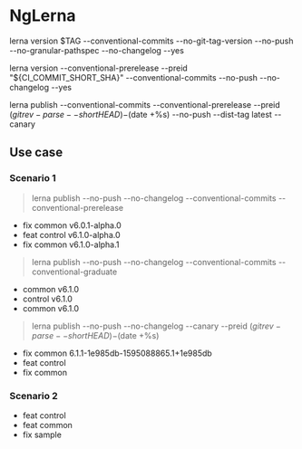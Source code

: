 # NgLerna

lerna version $TAG --conventional-commits --no-git-tag-version --no-push --no-granular-pathspec --no-changelog --yes

lerna version --conventional-prerelease --preid "${CI_COMMIT_SHORT_SHA}" --conventional-commits --no-push --no-changelog --yes

lerna publish --conventional-commits --conventional-prerelease --preid $(git rev-parse --short HEAD)-$(date +%s) --no-push --dist-tag latest --canary

## Use case
### Scenario 1
> lerna publish --no-push --no-changelog --conventional-commits --conventional-prerelease
- fix common    v6.0.1-alpha.0
- feat control  v6.1.0-alpha.0
- fix common    v6.1.0-alpha.1

> lerna publish --no-push --no-changelog --conventional-commits --conventional-graduate
- common    v6.1.0
- control   v6.1.0
- common    v6.1.0

> lerna publish --no-push --no-changelog --canary --preid $(git rev-parse --short HEAD)-$(date +%s)
- fix common    6.1.1-1e985db-1595088865.1+1e985db
- feat control  
- fix common    

### Scenario 2
- feat control
- feat common
- fix sample

